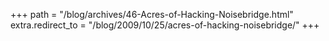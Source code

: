 +++
path = "/blog/archives/46-Acres-of-Hacking-Noisebridge.html"
extra.redirect_to = "/blog/2009/10/25/acres-of-hacking-noisebridge/"
+++
